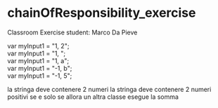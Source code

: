 # chainOfResponsibility_exercise
Classroom Exercise
student: Marco Da Pieve

var myInput1 = "1, 2";  
var myInput1 = "1, ";  
var myInput1 = "1, a";  
var myInput1 = "-1, b";  
var myInput1 = "-1, 5";  

la stringa deve contenere 2 numeri
la stringa deve contenere 2 numeri positivi
se e solo se allora un altra classe esegue la somma
